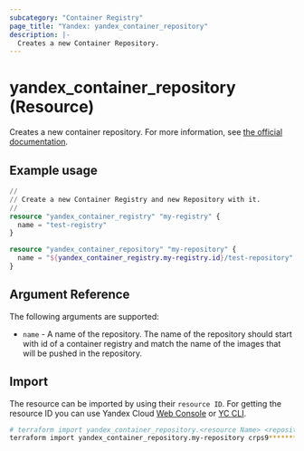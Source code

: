 ```yaml
---
subcategory: "Container Registry"
page_title: "Yandex: yandex_container_repository"
description: |-
  Creates a new Container Repository.
---
```


# yandex_container_repository (Resource)

Creates a new container repository. For more information, see [the official documentation](https://yandex.cloud/docs/container-registry/concepts/repository).

## Example usage

```terraform
//
// Create a new Container Registry and new Repository with it.
//
resource "yandex_container_registry" "my-registry" {
  name = "test-registry"
}

resource "yandex_container_repository" "my-repository" {
  name = "${yandex_container_registry.my-registry.id}/test-repository"
}
```

## Argument Reference

The following arguments are supported:

* `name` - A name of the repository. The name of the repository should start with id of a container registry and match the name of the images that will be pushed in the repository. 

## Import

The resource can be imported by using their `resource ID`. For getting the resource ID you can use Yandex Cloud [Web Console](https://console.yandex.cloud) or [YC CLI](https://yandex.cloud/docs/cli/quickstart).

```bash
# terraform import yandex_container_repository.<resource Name> <repository_id>
terraform import yandex_container_repository.my-repository crps9**********k9psn
```
